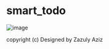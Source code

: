# smart_todo

![image](https://github.com/hojuniii/flutter_project/blob/master/smart_todo/smart_todo_1.PNG?raw=true)

copyright (c) Designed by Zazuly Aziz
